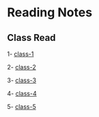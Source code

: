 # Reading Notes

## __Class Read__

1- [class-1](./Class01.md)

2- [class-2](./Class%2002.md)

3- [class-3](./class3.md)

4- [class-4](./class04.md)

5- [class-5](./class05.md)